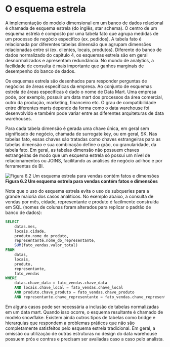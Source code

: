 # O esquema estrela

A implementação do modelo dimensional em um banco de dados relacional é chamada de esquema estrela (do inglês, star schema). O centro de um esquema estrela é composto por uma tabela fato que agrupa medidas de um processo de negócio específico (ex. pedidos). A tabela fato é relacionada por diferentes tabelas dimensão que agrupam dimensões relacionadas entre si (ex. clientes, locais, produtos). Diferente do banco de dados normalizado do capítulo 4, os esquemas estrela são em geral desnormalizados e apresentam redundância. No mundo de analytics, a facilidade de consulta é mais importante que ganhos marginais de desempenho do banco de dados.

Os esquemas estrela são desenhados para responder perguntas de negócios de áreas específicas da empresa. Ao conjunto de esquemas estrela de áreas específicas é dado o nome de Data Mart. Uma empresa pode, por exemplo, possuir um data mart dos processos da área comercial, outro da produção, marketing, financeiro etc. O grau de compatibilidade entre diferentes marts depende da forma como o data warehouse foi desenvolvido e também pode variar entre as diferentes arquiteturas de data warehouses.

Para cada tabela dimensão é gerada uma chave única, em geral sem significado de negócio, chamada de surrogate key, ou em geral, SK. Nas tabelas fato, essas chaves são tratadas como chaves estrangeiras para as tabelas dimensão e sua combinação define o grão, ou granularidade, da tabela fato. Em geral, as tabelas dimensão não possuem chaves estrangeiras de modo que um esquema estrela só possui um nível de relacionamentos ou JOINS, facilitando as análises de negócio ad-hoc e por ferramentas de BI.

![Figura 6.2 Um esquema estrela para vendas contém fatos e dimensões](/engenharia-analytics-intro/cap6/screenshot_from_2022-02-20_18-07-52.png)
**Figura 6.2 Um esquema estrela para vendas contém fatos e dimensões**

Note que o uso do esquema estrela evita o uso de subqueries para a grande maioria dos casos analíticos. No exemplo abaixo, a consulta de vendas por mês, cidade, representante e produto é facilmente construída em SQL (nomes de colunas foram alterados para replicar o padrão de banco de dados):

```SQL
SELECT
	datas.mes,
	locais.cidade,
	produto.nome_do_produto,
	representante.nome_do_representante,
	SUM(fato_vendas.valor_total)
FROM
	datas,
	locais,
	produto,
	representante,
	fato_vendas
WHERE
	datas.chave_data = fato_vendas.chave_data
	AND locais.chave_local = fato_vendas.chave_local
	AND produto.chave_produto = fato_vendas.chave_produto
	AND representante.chave_representante = fato_vendas.chave_representante
```

Em alguns casos pode ser necessária a inclusão de tabelas normalizadas em um data mart. Quando isso ocorre, o esquema resultante é chamado de modelo snowflake. Existem ainda outros tipos de tabelas como bridge e hierarquias que respondem a problemas práticos que não são completamente satisfeitos pelo esquema estrela tradicional. Em geral, a omissão ou utilização de outras estruturas no design do data warehouse possuem prós e contras e precisam ser avaliadas caso a caso pelo analista.